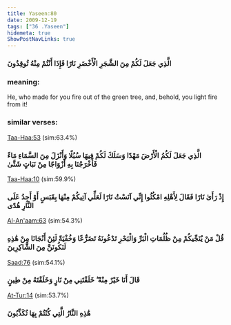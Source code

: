 ```yaml
---
title: Yaseen:80
date: 2009-12-19
tags: ["36 .Yaseen"]
hidemeta: true 
ShowPostNavLinks: true 
---
```

### الَّذِي جَعَلَ لَكُمْ مِنَ الشَّجَرِ الْأَخْضَرِ نَارًا فَإِذَا أَنْتُمْ مِنْهُ تُوقِدُونَ
### meaning: 
He, who made for you fire out of the green tree, and, behold, you light fire from it!
### similar verses: 

[Taa-Haa:53](/20/53) (sim:63.4%)

### الَّذِي جَعَلَ لَكُمُ الْأَرْضَ مَهْدًا وَسَلَكَ لَكُمْ فِيهَا سُبُلًا وَأَنْزَلَ مِنَ السَّمَاءِ مَاءً فَأَخْرَجْنَا بِهِ أَزْوَاجًا مِنْ نَبَاتٍ شَتَّىٰ

[Taa-Haa:10](/20/10) (sim:59.9%)

### إِذْ رَأَىٰ نَارًا فَقَالَ لِأَهْلِهِ امْكُثُوا إِنِّي آنَسْتُ نَارًا لَعَلِّي آتِيكُمْ مِنْهَا بِقَبَسٍ أَوْ أَجِدُ عَلَى النَّارِ هُدًى

[Al-An'aam:63](/6/63) (sim:54.3%)

### قُلْ مَنْ يُنَجِّيكُمْ مِنْ ظُلُمَاتِ الْبَرِّ وَالْبَحْرِ تَدْعُونَهُ تَضَرُّعًا وَخُفْيَةً لَئِنْ أَنْجَانَا مِنْ هَٰذِهِ لَنَكُونَنَّ مِنَ الشَّاكِرِينَ

[Saad:76](/38/76) (sim:54.1%)

### قَالَ أَنَا خَيْرٌ مِنْهُ ۖ خَلَقْتَنِي مِنْ نَارٍ وَخَلَقْتَهُ مِنْ طِينٍ

[At-Tur:14](/52/14) (sim:53.7%)

### هَٰذِهِ النَّارُ الَّتِي كُنْتُمْ بِهَا تُكَذِّبُونَ
